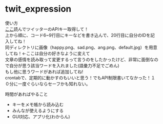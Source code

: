 # twit_expression  
使い方  
[ここ](https://qiita.com/kngsym2018/items/2524d21455aac111cdee)読んでツイッターのAPIキー取得して！  
上から順に、コード6~9行目にキーなどを書き込んで、20行目に自分のIDを記入してね！  
同ディレクトリに画像（happy.png、sad.png、ang.png、default.jpg）を用意してね！←ここは自分の好きなように変えて  
文章の感情を読み取って変更するって言うのをしたかったけど、非常に面倒なので自分が思う該当ワードを入れました(語彙力不足でごめん)  
もし他に思うワードがあれば追加してね!  
crontabで、定期的に動かすのもいいと思う！でもAPI制限書いてなかった！１０分に一度ぐらいならセーフかも知れない。  
  
時間があればやること  
* キーをメモ帳から読み込む  
* みんなが使えるようにする
* GUI対応、アプリ化(わからん)
